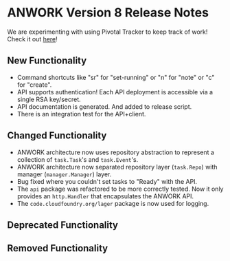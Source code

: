 # ANWORK Version 8 Release Notes

We are experimenting with using Pivotal Tracker to keep track of work! Check it out [here](https://www.pivotaltracker.com/n/projects/2230869)!

## New Functionality
- Command shortcuts like "sr" for "set-running" or "n" for "note" or "c" for "create".
- API supports authentication! Each API deployment is accessible via a single RSA key/secret.
- API documentation is generated. And added to release script.
- There is an integration test for the API+client.

## Changed Functionality
- ANWORK architecture now uses repository abstraction to represent a collection of `task.Task`'s and `task.Event`'s.
- ANWORK architecture now separated repository layer (`task.Repo`) with manager (`manager.Manager`) layer.
- Bug fixed where you couldn't set tasks to "Ready" with the API.
- The `api` package was refactored to be more correctly tested. Now it only provides an `http.Handler` that encapsulates the ANWORK API.
- The `code.cloudfoundry.org/lager` package is now used for logging.

## Deprecated Functionality

## Removed Functionality
